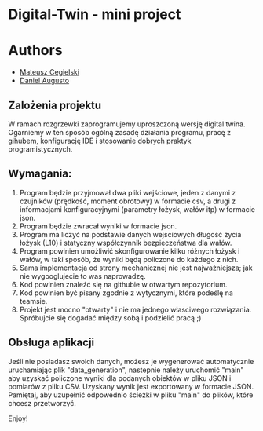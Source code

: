 # Digital-Twin - mini project 

# Authors
- [Mateusz Cegielski](https://github.com/MateuszCegielski)
- [Daniel Augusto](https://github.com/ad50922)

## Zalożenia projektu 

W ramach rozgrzewki zaprogramujemy uproszczoną wersję digital twina.
Ogarniemy w ten sposób ogólną zasadę działania programu, pracę z gihubem,
konfigurację IDE i stosowanie dobrych praktyk programistycznych.

## Wymagania:
1. Program będzie przyjmował dwa pliki wejściowe, jeden z danymi z czujników (prędkość, moment obrotowy) w formacie csv, a drugi z informacjami konfiguracyjnymi (parametry łożysk, wałów itp) w formacie json.
2. Program będzie zwracał wyniki w formacie json.
3. Program ma liczyć na podstawie danych wejściowych długość życia łożysk (L10)
i statyczny współczynnik bezpieczeństwa dla wałów.
4. Program powinien umożliwić skonfigurowanie kilku różnych łożysk i wałów, w taki
sposób, że wyniki będą policzone do każdego z nich.
5. Sama implementacja od strony mechanicznej nie jest najważniejsza; jak nie wygooglujecie
to was naprowadzę.
6. Kod powinien znaleźć się na githubie w otwartym repozytorium.
7. Kod powinien być pisany zgodnie z wytycznymi, które podeślę na teamsie.
8. Projekt jest mocno "otwarty" i nie ma jednego własciwego rozwiązania. Spróbujcie się
dogadać między sobą i podzielić pracą ;)

## Obsługa aplikacji 
Jeśli nie posiadasz swoich danych, możesz je wygenerować automatycznie uruchamiając plik "data_generation", nastepnie należy uruchomić "main" aby uzyskać policzone wyniki dla podanych obiektów w pliku JSON i pomiarów z pliku CSV. Uzyskany wynik jest exportowany w formacie JSON. Pamiętaj, aby uzupełnić odpowednio ścieżki w pliku "main" do plików, które chcesz przetworzyć. 

Enjoy! 
